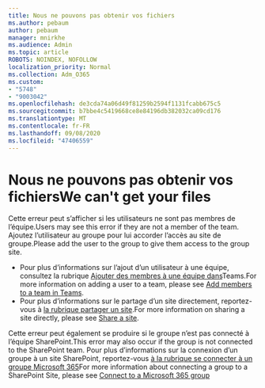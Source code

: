 ```yaml
---
title: Nous ne pouvons pas obtenir vos fichiers
ms.author: pebaum
author: pebaum
manager: mnirkhe
ms.audience: Admin
ms.topic: article
ROBOTS: NOINDEX, NOFOLLOW
localization_priority: Normal
ms.collection: Adm_O365
ms.custom:
- "5748"
- "9003042"
ms.openlocfilehash: de3cda74a06d49f81259b2594f1131fcabb675c5
ms.sourcegitcommit: b7bbe4c5419668ce8e84196db382032ca09cd176
ms.translationtype: MT
ms.contentlocale: fr-FR
ms.lasthandoff: 09/08/2020
ms.locfileid: "47406559"
---
```

# <a name="we-cant-get-your-files"></a><span data-ttu-id="b8ba4-102">Nous ne pouvons pas obtenir vos fichiers</span><span class="sxs-lookup"><span data-stu-id="b8ba4-102">We can't get your files</span></span>

<span data-ttu-id="b8ba4-103">Cette erreur peut s’afficher si les utilisateurs ne sont pas membres de l’équipe.</span><span class="sxs-lookup"><span data-stu-id="b8ba4-103">Users may see this error if they are not a member of the team.</span></span> <span data-ttu-id="b8ba4-104">Ajoutez l’utilisateur au groupe pour lui accorder l’accès au site de groupe.</span><span class="sxs-lookup"><span data-stu-id="b8ba4-104">Please add the user to the group to give them access to the group site.</span></span>

- <span data-ttu-id="b8ba4-105">Pour plus d’informations sur l’ajout d’un utilisateur à une équipe, consultez la rubrique [Ajouter des membres à une équipe dans](https://support.office.com/article/add-people-to-a-team-aff2249d-b456-4bc3-81e7-52327b6b38e9)Teams.</span><span class="sxs-lookup"><span data-stu-id="b8ba4-105">For more information on adding a user to a team, please see [Add members to a team in Teams](https://support.office.com/article/add-people-to-a-team-aff2249d-b456-4bc3-81e7-52327b6b38e9).</span></span>
- <span data-ttu-id="b8ba4-106">Pour plus d’informations sur le partage d’un site directement, reportez-vous à [la rubrique partager un site](https://support.office.com/article/Share-a-site-958771A8-D041-4EB8-B51C-AFEA2EAE3658).</span><span class="sxs-lookup"><span data-stu-id="b8ba4-106">For more information on sharing a site directly, please see [Share a site](https://support.office.com/article/Share-a-site-958771A8-D041-4EB8-B51C-AFEA2EAE3658).</span></span>

<span data-ttu-id="b8ba4-107">Cette erreur peut également se produire si le groupe n’est pas connecté à l’équipe SharePoint.</span><span class="sxs-lookup"><span data-stu-id="b8ba4-107">This error may also occur if the group is not connected to the SharePoint team.</span></span> <span data-ttu-id="b8ba4-108">Pour plus d’informations sur la connexion d’un groupe à un site SharePoint, reportez-vous [à la rubrique se connecter à un groupe Microsoft 365](https://docs.microsoft.com/sharepoint/dev/transform/modernize-connect-to-office365-group)</span><span class="sxs-lookup"><span data-stu-id="b8ba4-108">For more information about connecting a group to a SharePoint Site, please see [Connect to a Microsoft 365 group](https://docs.microsoft.com/sharepoint/dev/transform/modernize-connect-to-office365-group)</span></span>